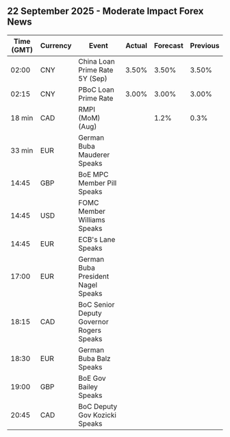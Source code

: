 ## 22 September 2025 - Moderate Impact Forex News

| Time (GMT) | Currency | Event | Actual | Forecast | Previous |
|------|----------|-------|--------|----------|----------|
| 02:00 | CNY | China Loan Prime Rate 5Y (Sep) | 3.50% | 3.50% | 3.50% |
| 02:15 | CNY | PBoC Loan Prime Rate | 3.00% | 3.00% | 3.00% |
| 18 min | CAD | RMPI (MoM) (Aug) |  | 1.2% | 0.3% |
| 33 min | EUR | German Buba Mauderer Speaks |  |  |  |
| 14:45 | GBP | BoE MPC Member Pill Speaks |  |  |  |
| 14:45 | USD | FOMC Member Williams Speaks |  |  |  |
| 14:45 | EUR | ECB's Lane Speaks |  |  |  |
| 17:00 | EUR | German Buba President Nagel Speaks |  |  |  |
| 18:15 | CAD | BoC Senior Deputy Governor Rogers Speaks |  |  |  |
| 18:30 | EUR | German Buba Balz Speaks |  |  |  |
| 19:00 | GBP | BoE Gov Bailey Speaks |  |  |  |
| 20:45 | CAD | BoC Deputy Gov Kozicki Speaks |  |  |  |

